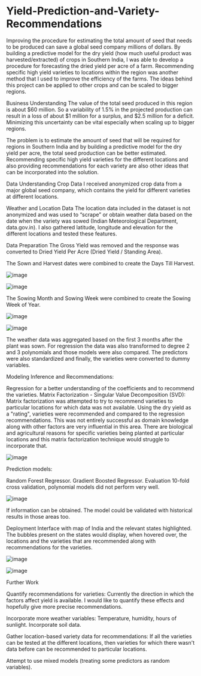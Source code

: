 # Yield-Prediction-and-Variety-Recommendations


Improving the procedure for estimating the total amount of seed that needs to be produced can save a global seed company millions of dollars. By building a predictive model for the dry yield (how much useful product was harvested/extracted) of crops in Southern India, I was able to develop a procedure for forecasting the dried yield per acre of a farm. Recommending specific high yield varieties to locations within the region was another method that I used to improve the efficiency of the farms. The ideas behind this project can be applied to other crops and can be scaled to bigger regions.


Business Understanding
The value of the total seed produced in this region is about $60 million. So a variability of 1.5% in the projected production can result in a loss of about $1 million for a surplus, and $2.5 million for a deficit. Minimizing this uncertainty can be vital especially when scaling up to bigger regions.

The problem is to estimate the amount of seed that will be required for regions in Southern India and by building a predictive model for the dry yield per acre, the total seed production can be better estimated. Recommending specific high yield varieties for the different locations and also providing recommendations for each variety are also other ideas that can be incorporated into the solution.

Data Understanding
Crop Data
I received anonymized crop data from a major global seed company, which contains the yield for different varieties at different locations.

Weather and Location Data
The location data included in the dataset is not anonymized and was used to “scrape” or obtain weather data based on the date when the variety was sowed (Indian Meteorological Department, data.gov.in). I also gathered latitude, longitude and elevation for the different locations and tested these features.

Data Preparation
The Gross Yield was removed and the response was converted to Dried Yield Per Acre (Dried Yield / Standing Area).


The Sown and Harvest dates were combined to create the Days Till Harvest.

![image](https://user-images.githubusercontent.com/96236642/154263804-0fa5de4e-f650-4d3f-8d30-68a0c6794531.png)


![image](https://user-images.githubusercontent.com/96236642/154263833-7507c38d-2880-4643-b061-ff6d140b32bb.png)


The Sowing Month and Sowing Week were combined to create the Sowing Week of Year.

![image](https://user-images.githubusercontent.com/96236642/154263876-4ebaf97f-d0da-47d2-b5da-f75ae6419129.png)


![image](https://user-images.githubusercontent.com/96236642/154263974-5639c70a-c603-47c9-8bdc-900664540ba2.png)

The weather data was aggregated based on the first 3 months after the plant was sown. For regression the data was also transformed to degree 2 and 3 polynomials and those models were also compared. The predictors were also standardized and finally, the varieties were converted to dummy variables.

Modeling
Inference and Recommendations:

Regression for a better understanding of the coefficients and to recommend the varieties.
Matrix Factorization - Singular Value Decomposition (SVD): Matrix factorization was attempted to try to recommend varieties to particular locations for which data was not available. Using the dry yield as a "rating", varieties were recommended and compared to the regression recommendations. This was not entirely successful as domain knowledge along with other factors are very influential in this area. There are biological and agricultural reasons for specific varieties being planted at particular locations and this matrix factorization technique would struggle to incorporate that.


![image](https://user-images.githubusercontent.com/96236642/154264046-9bd3e387-1df1-4b3c-a2b5-c7737ee46ce8.png)


Prediction models:

Random Forest Regressor.
Gradient Boosted Regressor.
Evaluation
10-fold cross validation, polynomial models did not perform very well.


![image](https://user-images.githubusercontent.com/96236642/154264089-296367a2-8e94-4a25-b53e-0d6c5890e547.png)


If information can be obtained. The model could be validated with historical results in those areas too.

Deployment
Interface with map of India and the relevant states highlighted. The bubbles present on the states would display, when hovered over, the locations and the varieties that are recommended along with recommendations for the varieties.


![image](https://user-images.githubusercontent.com/96236642/154264141-194d0f94-3787-44e5-ac3d-505b1a3a686a.png)



![image](https://user-images.githubusercontent.com/96236642/154264176-51cc105e-c799-457a-a02f-e6bc892f8e99.png)



Further Work

Quantify recommendations for varieties: Currently the direction in which the factors affect yield is available. I would like to quantify these effects and hopefully give more precise recommendations.

Incorporate more weather variables: Temperature, humidity, hours of sunlight.
Incorporate soil data.

Gather location-based variety data for recommendations: If all the varieties can be tested at the different locations, then varieties for which there wasn't data before can be recommended to particular locations.

Attempt to use mixed models (treating some predictors as random variables).

